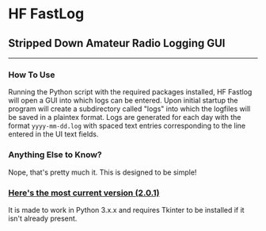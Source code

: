 # HF FastLog
## Stripped Down Amateur Radio Logging GUI
--------
### How To Use
Running the Python script with the required packages installed, HF Fastlog will open a GUI into which logs can be entered.
Upon initial startup the program will create a subdirectory called "logs" into which the logfiles will be saved in a plaintex format.
Logs are generated for each day with the format `yyyy-mm-dd.log` with spaced text entries corresponding to the line entered in the UI text fields.

### Anything Else to Know?
Nope, that's pretty much it. This is designed to be simple! 

### [Here's the most current version (2.0.1)](https://github.com/pgresham/HF_FastLog/blob/master/FastLog2_0_1.py)
It is made to work in Python 3.x.x and requires Tkinter to be installed if it isn't already present.
